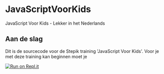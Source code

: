 # JavaScriptVoorKids
JavaScript Voor Kids - Lekker in het Nederlands

## Aan de slag
Dit is de sourcecode voor de Stepik training 'JavaScript Voor Kids'. Voor je met deze training kan beginnen moet je

[![Run on Repl.it](https://repl.it/badge/github/JointEffort/JavaScriptVoorKids)](https://repl.it/github/JointEffort/JavaScriptVoorKids) 
